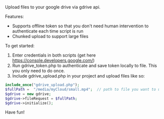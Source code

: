 Upload files to your google drive via gdrive api. 

Features:
- Supports offline token so that you don't need human intervention to authenticate each time script is run
- Chunked upload to support large files 

To get started: 

1. Enter credentials in both scripts (get here https://console.developers.google.com/)
2. Run gdrive_token.php to authenticate and save token locally to file. This you only need to do once.
3. Include gdrive_upload.php in your project and upload files like so: 

```php
include_once("gdrive_upload.php");
$fullPath =  "/media/myCloud/small.mp4";  // path to file you want to upload 
$gdrive = new gdrive;
$gdrive->fileRequest = $fullPath;
$gdrive->initialize();
```

Have fun!
